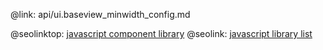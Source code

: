 @link: api/ui.baseview_minwidth_config.md

@seolinktop: [javascript component library](https://webix.com)
@seolink: [javascript library list](https://webix.com/widget/list/)
